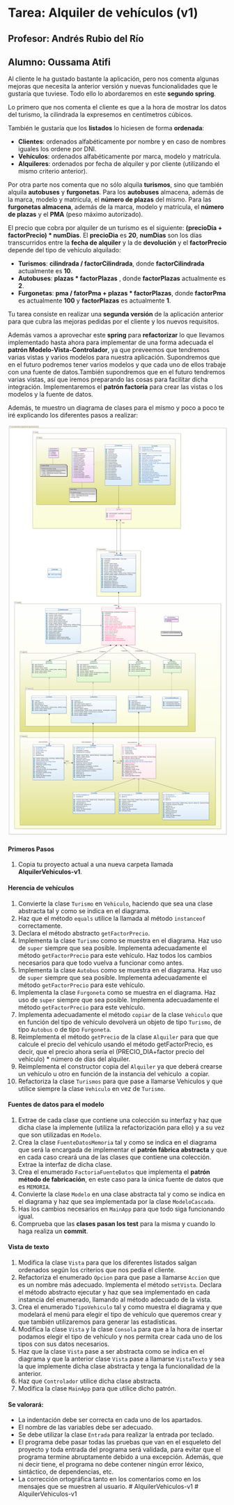 # Tarea: Alquiler de vehículos (v1)
## Profesor: Andrés Rubio del Río
## Alumno: Oussama Atifi

Al cliente le ha gustado bastante la aplicación, pero nos comenta algunas mejoras que necesita la anterior versión y nuevas funcionalidades que le gustaría que tuviese. Todo ello lo abordaremos en este **segundo spring**.

Lo primero que nos comenta el cliente es que a la hora de mostrar los datos del turismo, la cilindrada la expresemos en centímetros cúbicos.

También le gustaría que los **listados** lo hiciesen de forma **ordenada**:

- **Clientes**: ordenados alfabéticamente por nombre y en caso de nombres iguales los ordene por DNI.
- **Vehículos**: ordenados alfabéticamente por marca, modelo y matrícula.
- **Alquileres**: ordenados por fecha de alquiler y por cliente (utilizando el mismo criterio anterior).

Por otra parte nos comenta que no sólo alquila **turismos**, sino que también alquila **autobuses** y **furgonetas**. Para los **autobuses** almacena, además de la marca, modelo y matrícula, el **número de plazas** del mismo. Para las **furgonetas almacena**, además de la marca, modelo y matrícula, el **número de plazas** y el **PMA** (peso máximo autorizado).

El precio que cobra por alquiler de un turismo es el siguiente: **(precioDia + factorPrecio) * numDias**. El **precioDia** es **20**, **numDias** son los días transcurridos entre la **fecha de alquiler** y la de **devolución** y el **factorPrecio** depende del tipo de vehículo alquilado:

- **Turismos**: **cilindrada / factorCilindrada**, donde **factorCilindrada** actualmente es **10**.
- **Autobuses**: **plazas * factorPlazas** , donde **factorPlazas** actualmente es **2**.
- **Furgonetas**: **pma / fatorPma + plazas * factorPlazas**, donde **factorPma** es actualmente **100** y **factorPlazas** es actualmente **1**.

Tu tarea consiste en realizar una **segunda versión** de la aplicación anterior para que cubra las mejoras pedidas por el cliente y los nuevos requisitos.

Además vamos a aprovechar este **spring** para **refactorizar** lo que llevamos implementado hasta ahora para implementar de una forma adecuada el **patrón Modelo-Vista-Controlador**, ya que preveemos que tendremos varias vistas y varios modelos para nuestra aplicación. Supondremos que en el futuro podremos tener varios modelos y que cada uno de ellos trabaje con una fuente de datos.También supondremos que en el futuro tendremos varias vistas, así que iremos preparando las cosas para facilitar dicha integración. Implementaremos el **patrón factoría** para crear las vistas o los modelos y la fuente de datos.

Además, te muestro un diagrama de clases para el mismo y poco a poco te iré explicando los diferentes pasos a realizar:

![Diagrama de clases de la tarea](alquilerVehiculos.png)


#### Primeros Pasos
1. Copia tu proyecto actual a una nueva carpeta llamada **AlquilerVehiculos-v1**.

#### Herencia de vehículos
1. Convierte la clase `Turismo` en `Vehiculo`, haciendo que sea una clase abstracta tal y como se indica en el diagrama.
2. Haz que el método `equals` utilice la llamada al método `instanceof` correctamente.
3. Declara el método abstracto `getFactorPrecio`.
4. Implementa la clase `Turismo` como se muestra en el diagrama. Haz uso de `super` siempre que sea posible. Implementa adecuadamente el método `getFactorPrecio` para este vehículo. Haz todos los cambios necesarios para que todo vuelva a funcionar como antes.
5. Implementa la clase `Autobus` como se muestra en el diagrama. Haz uso de `super` siempre que sea posible. Implementa adecuadamente el método `getFactorPrecio` para este vehículo.
6. Implementa la clase `Furgoneta` como se muestra en el diagrama. Haz uso de `super` siempre que sea posible. Implementa adecuadamente el método `getFactorPrecio` para este vehículo.
7. Implementa adecuadamente el método `copiar` de la clase `Vehiculo` que en función del tipo de vehículo devolverá un objeto de tipo `Turismo`, de tipo `Autobus` o de tipo `Furgoneta`.
8. Reimplementa el método `getPrecio` de la clase `Alquiler` para que que calcule el precio del vehículo usando el método getFactorPrecio, es decir, que el precio ahora sería el (PRECIO_DIA+factor precio del vehículo) * número de días del alquiler.
9. Reimplementa el constructor copia del `Alquiler` ya que deberá crearse un vehículo u otro en función de la instancia del vehículo  a copiar.
10. Refactoriza la clase `Turismos` para que pase a llamarse Vehiculos y que utilice siempre la clase `Vehiculo` en vez de `Turismo`.


#### Fuentes de datos para el modelo
1. Extrae de cada clase que contiene una colección su interfaz y haz que dicha clase la implemente (utiliza la refactorización para ello) y a su vez que son utilizadas en `Modelo`.
2. Crea la clase `FuenteDatosMemoria` tal y como se indica en el diagrama que será la encargada de implementar el **patrón fábrica abstracta** y que en cada caso creará una de las clases que contiene una colección. Extrae la interfaz de dicha clase.
3. Crea el enumerado `FactoriaFuenteDatos` que implementa el **patrón método de fabricación**, en este caso para la única fuente de datos que es `MEMORIA`.
4. Convierte la clase `Modelo` en una clase abstracta tal y como se indica en el diagrama y haz que sea implementada por la clase `ModeloCascada`.
5. Has los cambios necesarios en `MainApp` para que todo siga funcionando igual.
6. Comprueba que las **clases pasan los test** para la misma y cuando lo haga realiza un **commit**.


#### Vista de texto
1. Modifica la clase `Vista` para que los diferentes listados salgan ordenados según los criterios que nos pedía el cliente.
2. Refactoriza el enumerado `Opcion` para que pase a llamarse `Accion` que es un nombre más adecuado. Implementa el método `setVista`. Declara el método abstracto ejecutar y haz que sea implementado en cada instancia del enumerado, llamando al método adecuado de la vista.
3. Crea el enumerado `TipoVehiculo` tal y como muestra el diagrama y que modelará el menú para elegir el tipo de vehículo que queremos crear y que también utilizaremos para generar las estadísticas.
4. Modifica la clase `Vista` y la clase `Consola` para que a la hora de insertar podamos elegir el tipo de vehículo y nos permita crear cada uno de los tipos con sus datos necesarios.
5. Haz que la clase `Vista` pase a ser abstracta como se indica en el diagrama y que la anterior clase `Vista` pase a llamarse `VistaTexto` y sea la que implemente dicha clase abstracta y tenga la funcionalidad de la anterior.
6. Haz que `Controlador` utilice dicha clase abstracta.
7. Modifica la clase `MainApp` para que utilice dicho patrón.


#### Se valorará:

- La indentación debe ser correcta en cada uno de los apartados.
- El nombre de las variables debe ser adecuado.
- Se debe utilizar la clase `Entrada` para realizar la entrada por teclado.
- El programa debe pasar todas las pruebas que van en el esqueleto del proyecto y toda entrada del programa será validada, para evitar que el programa termine abruptamente debido a una excepción. Además, que ni decir tiene, el programa no debe contener ningún error léxico, sintáctico, de dependencias, etc.
- La corrección ortográfica tanto en los comentarios como en los mensajes que se muestren al usuario.
#   A l q u i l e r V e h i c u l o s - v 1 
 
 #   A l q u i l e r V e h i c u l o s - v 1 
 
 